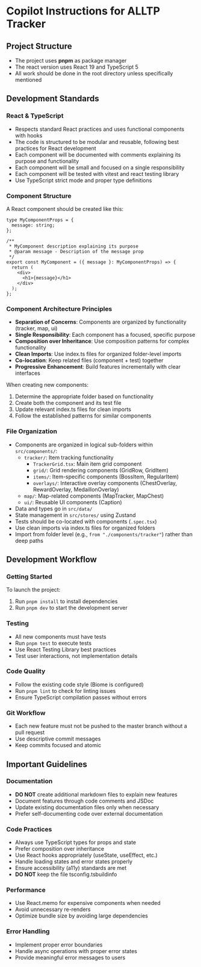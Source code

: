 # Copilot Instructions for ALLTP Tracker

## Project Structure
- The project uses **pnpm** as package manager
- The react version uses React 19 and TypeScript 5
- All work should be done in the root directory unless specifically mentioned

## Development Standards

### React & TypeScript
- Respects standard React practices and uses functional components with hooks
- The code is structured to be modular and reusable, following best practices for React development
- Each component will be documented with comments explaining its purpose and functionality
- Each component will be small and focused on a single responsibility
- Each component will be tested with vitest and react testing library
- Use TypeScript strict mode and proper type definitions

### Component Structure
A React component should be created like this:

```tsx
type MyComponentProps = {
  message: string;
};

/**
 * MyComponent description explaining its purpose
 * @param message - Description of the message prop
 */
export const MyComponent = ({ message }: MyComponentProps) => {
  return (
    <div>
      <h1>{message}</h1>
    </div>
  );
};
```

### Component Architecture Principles
- **Separation of Concerns**: Components are organized by functionality (tracker, map, ui)
- **Single Responsibility**: Each component has a focused, specific purpose
- **Composition over Inheritance**: Use composition patterns for complex functionality
- **Clean Imports**: Use index.ts files for organized folder-level imports
- **Co-location**: Keep related files (component + test) together
- **Progressive Enhancement**: Build features incrementally with clear interfaces

When creating new components:
1. Determine the appropriate folder based on functionality
2. Create both the component and its test file
3. Update relevant index.ts files for clean imports
4. Follow the established patterns for similar components

### File Organization
- Components are organized in logical sub-folders within `src/components/`:
  - `tracker/`: Item tracking functionality
    - `TrackerGrid.tsx`: Main item grid component
    - `grid/`: Grid rendering components (GridRow, GridItem)
    - `items/`: Item-specific components (BossItem, RegularItem)
    - `overlays/`: Interactive overlay components (ChestOverlay, RewardOverlay, MedaillonOverlay)
  - `map/`: Map-related components (MapTracker, MapChest)
  - `ui/`: Reusable UI components (Caption)
- Data and types go in `src/data/`
- State management in `src/stores/` using Zustand
- Tests should be co-located with components (`.spec.tsx`)
- Use clean imports via index.ts files for organized folders
- Import from folder level (e.g., `from "./components/tracker"`) rather than deep paths

## Development Workflow

### Getting Started
To launch the project:
1. Run `pnpm install` to install dependencies
2. Run `pnpm dev` to start the development server

### Testing
- All new components must have tests
- Run `pnpm test` to execute tests
- Use React Testing Library best practices
- Test user interactions, not implementation details

### Code Quality
- Follow the existing code style (Biome is configured)
- Run `pnpm lint` to check for linting issues
- Ensure TypeScript compilation passes without errors

### Git Workflow
- Each new feature must not be pushed to the master branch without a pull request
- Use descriptive commit messages
- Keep commits focused and atomic

## Important Guidelines

### Documentation
- **DO NOT** create additional markdown files to explain new features
- Document features through code comments and JSDoc
- Update existing documentation files only when necessary
- Prefer self-documenting code over external documentation

### Code Practices
- Always use TypeScript types for props and state
- Prefer composition over inheritance
- Use React hooks appropriately (useState, useEffect, etc.)
- Handle loading states and error states properly
- Ensure accessibility (a11y) standards are met
- **DO NOT** keep the file tsconfig.tsbuildinfo

### Performance
- Use React.memo for expensive components when needed
- Avoid unnecessary re-renders
- Optimize bundle size by avoiding large dependencies

### Error Handling
- Implement proper error boundaries
- Handle async operations with proper error states
- Provide meaningful error messages to users